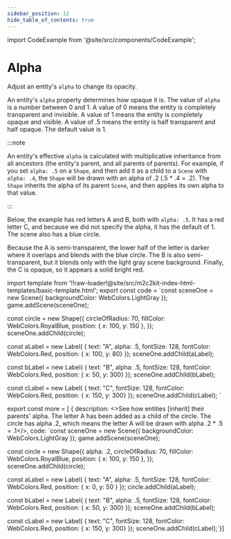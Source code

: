 ```yaml
---
sidebar_position: 12
hide_table_of_contents: true
---
```


import CodeExample from '@site/src/components/CodeExample';

# Alpha

Adjust an entity's `alpha` to change its opacity.

An entity's `alpha` property determines how opaque it is. The value of `alpha` is a number between 0 and 1. A value of 0 means the entity is completely transparent and invisible. A value of 1 means the entity is completely opaque and visible. A value of .5 means the entity is half transparent and half opaque. The default value is 1.

:::note

An entity's effective `alpha` is calculated with multiplicative inheritance from all ancestors (the entity's parent, and all parents of parents). For example, if you set `alpha: .5` on a `Shape`, and then add it as a child to a `Scene` with `alpha: .4`, the `Shape` will be drawn with an alpha of .2 (.5 * .4 = .2). The `Shape` inherits the alpha of its parent `Scene`, and then applies its own alpha to that value.

:::

Below, the example has red letters A and B, both with `alpha: .5`. It has a red letter C, and because we did not specify the alpha, it has the default of 1. The scene also has a blue circle.

Because the A is semi-transparent, the lower half of the letter is darker where it overlaps and blends with the blue circle. The B is also semi-transparent, but it blends only with the light gray scene background. Finally, the C is opaque, so it appears a solid bright red.

import template from '!!raw-loader!@site/src/m2c2kit-index-html-templates/basic-template.html';
export const code = `const sceneOne = new Scene({ backgroundColor: WebColors.LightGray });
game.addScene(sceneOne);
 
const circle = new Shape({
    circleOfRadius: 70,
    fillColor: WebColors.RoyalBlue,
    position: { x: 100, y: 150 },
});
sceneOne.addChild(circle);
 
const aLabel = new Label( { text: "A",
    alpha: .5,
    fontSize: 128,
    fontColor: WebColors.Red,
    position: { x: 100, y: 80}
});
sceneOne.addChild(aLabel);
  
const bLabel = new Label( { text: "B",
    alpha: .5,
    fontSize: 128,
    fontColor: WebColors.Red,
    position: { x: 50, y: 300}
});
sceneOne.addChild(bLabel);
 
const cLabel = new Label( { text: "C",
    fontSize: 128,
    fontColor: WebColors.Red,
    position: { x: 150, y: 300}
});
sceneOne.addChild(cLabel);
`
 
export const more = [
{ description: <>See how entities [inherit] their parents' alpha. The letter A has been added as a child of the circle. The circle has alpha .2, which means the letter A will be drawn with alpha .2 * .5 = .1</>,
code: `const sceneOne = new Scene({ backgroundColor: WebColors.LightGray });
game.addScene(sceneOne);
 
const circle = new Shape({
    alpha: .2,
    circleOfRadius: 70,
    fillColor: WebColors.RoyalBlue,
    position: { x: 100, y: 150 },
});
sceneOne.addChild(circle);
 
const aLabel = new Label( { text: "A",
    alpha: .5,
    fontSize: 128,
    fontColor: WebColors.Red,
    position: { x: 0, y: 50 }
});
circle.addChild(aLabel);
  
const bLabel = new Label( { text: "B",
    alpha: .5,
    fontSize: 128,
    fontColor: WebColors.Red,
    position: { x: 50, y: 300}
});
sceneOne.addChild(bLabel);
 
const cLabel = new Label( { text: "C",
    fontSize: 128,
    fontColor: WebColors.Red,
    position: { x: 150, y: 300}
});
sceneOne.addChild(cLabel);`}]

<CodeExample code={code} more={more} template={template}/>
